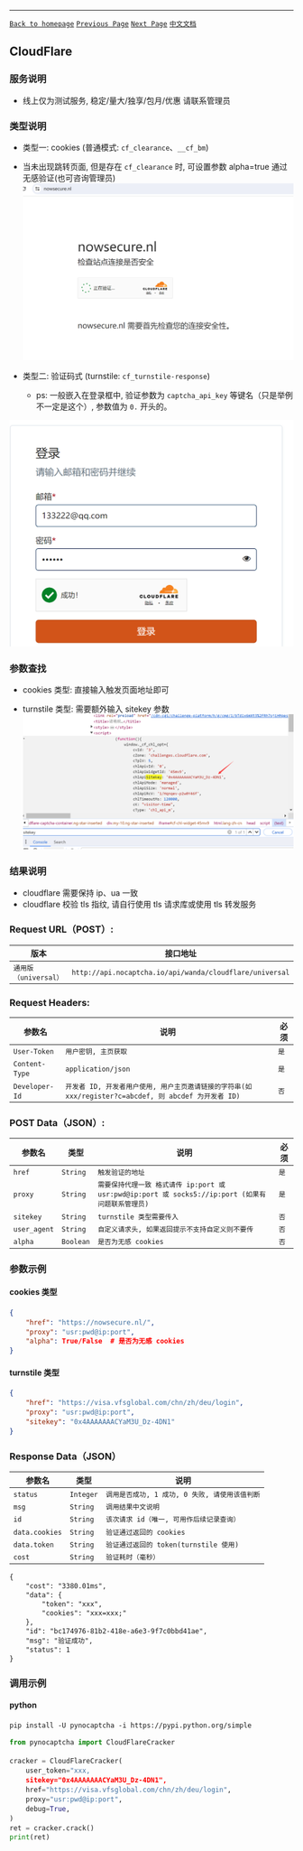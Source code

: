 ------

[`Back to homepage`](../README.md)    [`Previous Page`](recaptcha_app.md)      [`Next Page`](incapsula.md) [`中文文档`](../zh-CN/cloudflare.md)

## CloudFlare

### 服务说明

* 线上仅为测试服务, 稳定/量大/独享/包月/优惠 请联系管理员

### 类型说明

* 类型一: cookies (普通模式: `cf_clearance`、`__cf_bm`)
* 当未出现跳转页面, 但是存在 `cf_clearance` 时, 可设置参数 alpha=true 通过无感验证(也可咨询管理员)
![cookies样例](/images/cloudflare/cookies.png)

* 类型二: 验证码式 (turnstile: `cf_turnstile-response`)
    * ps: 一般嵌入在登录框中, 验证参数为 `captcha_api_key` 等键名（只是举例不一定是这个）, 参数值为 `0.` 开头的。

![验证码式样例](/images/cloudflare/captcha.png)

### 参数查找

* cookies 类型: 直接输入触发页面地址即可

* turnstile 类型: 需要额外输入 sitekey 参数
![sitekey](/images/cloudflare/sitekey.png)

### 结果说明

* cloudflare 需要保持 ip、ua 一致
* cloudflare 校验 tls 指纹, 请自行使用 tls 请求库或使用 tls 转发服务

### Request URL（POST）:

| 版本                | 接口地址                                                     |
|-------------------|----------------------------------------------------------|
| `通用版（universal）`  | `http://api.nocaptcha.io/api/wanda/cloudflare/universal`  |

### Request Headers:

| 参数名            | 说明                                                                         | 必须  |
|----------------|----------------------------------------------------------------------------|-----|
| `User-Token`   | `用户密钥, 主页获取`                                                               | `是` |
| `Content-Type` | `application/json`                                                         | `是` |
| `Developer-Id` | `开发者 ID, 开发者用户使用, 用户主页邀请链接的字符串(如 xxx/register?c=abcdef, 则 abcdef 为开发者 ID)` | `否` |

### POST Data（JSON）:

| 参数名        | 类型        | 说明                                                                             | 必须  |
|------------|-----------|--------------------------------------------------------------------------------|-----|
| `href`  | `String`  | `触发验证的地址`                                           | `是` |
| `proxy`    | `String`  | `需要保持代理一致 格式请传 ip:port 或 usr:pwd@ip:port 或 socks5://ip:port (如果有问题联系管理员)` | `是` |
| `sitekey`       | `String`  | `turnstile 类型需要传入`                                         | `否` |
| `user_agent` | `String` | `自定义请求头, 如果返回提示不支持自定义则不要传`                            | `否` |
| `alpha` | `Boolean` | `是否为无感 cookies`                            | `否` |

### 参数示例

#### cookies 类型

```json
{
    "href": "https://nowsecure.nl/",
    "proxy": "usr:pwd@ip:port",
    "alpha": True/False  # 是否为无感 cookies
}

```

#### turnstile 类型
```json
{
    "href": "https://visa.vfsglobal.com/chn/zh/deu/login",
    "proxy": "usr:pwd@ip:port",
    "sitekey": "0x4AAAAAAACYaM3U_Dz-4DN1"
}
```


### Response Data（JSON）

| 参数名          | 类型        | 说明                            |
|--------------|-----------|-------------------------------|
| `status`     | `Integer` | `调用是否成功, 1 成功, 0 失败, 请使用该值判断` |
| `msg`        | `String`  | `调用结果中文说明`                    |
| `id`         | `String`  | `该次请求 id（唯一, 可用作后续记录查询）`      |
| `data.cookies` | `String`  | `验证通过返回的 cookies`          |
| `data.token` | `String`  | `验证通过返回的 token(turnstile 使用)`               |
| `cost`       | `String`  | `验证耗时（毫秒）`                    |


```
{
    "cost": "3380.01ms",
    "data": {
        "token": "xxx",
        "cookies": "xxx=xxx;"
    },
    "id": "bc174976-81b2-418e-a6e3-9f7c0bbd41ae",
    "msg": "验证成功",
    "status": 1
}
```

### 调用示例

#### python

```shell
pip install -U pynocaptcha -i https://pypi.python.org/simple
```

```python
from pynocaptcha import CloudFlareCracker

cracker = CloudFlareCracker(
    user_token="xxx,
    sitekey="0x4AAAAAAACYaM3U_Dz-4DN1",
    href="https://visa.vfsglobal.com/chn/zh/deu/login",
    proxy="usr:pwd@ip:port",
    debug=True,
)
ret = cracker.crack()
print(ret)
```
